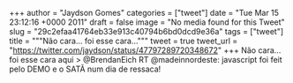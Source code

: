 
+++
author = "Jaydson Gomes"
categories = ["tweet"]
date = "Tue Mar 15 23:12:16 +0000 2011"
draft = false
image = "No media found for this Tweet"
slug = "29c2efaa41764eb33e913c40794b6bd0dcd9e36a"
tags = ["tweet"]
title = """Não cara... foi esse cara..."""
tweet = true
tweet_url = "https://twitter.com/jaydson/status/47797289720348672"
+++
Não cara... foi esse cara aqui &gt; @BrendanEich RT @madeinnordeste: javascript foi feit pelo DEMO e o SATÃ num dia de ressaca!
